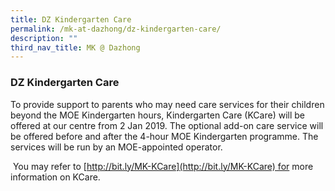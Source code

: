 ```yaml
---
title: DZ Kindergarten Care
permalink: /mk-at-dazhong/dz-kindergarten-care/
description: ""
third_nav_title: MK @ Dazhong
---
```

### DZ Kindergarten Care

To provide support to parents who may need care services for their children beyond the MOE Kindergarten hours, Kindergarten Care (KCare) will be offered at our centre from 2 Jan 2019. The optional add-on care service will be offered before and after the 4-hour MOE Kindergarten programme. The services will be run by an MOE-appointed operator.

  

 You may refer to [http://bit.ly/MK-KCare](http://bit.ly/MK-KCare) for more information on KCare.